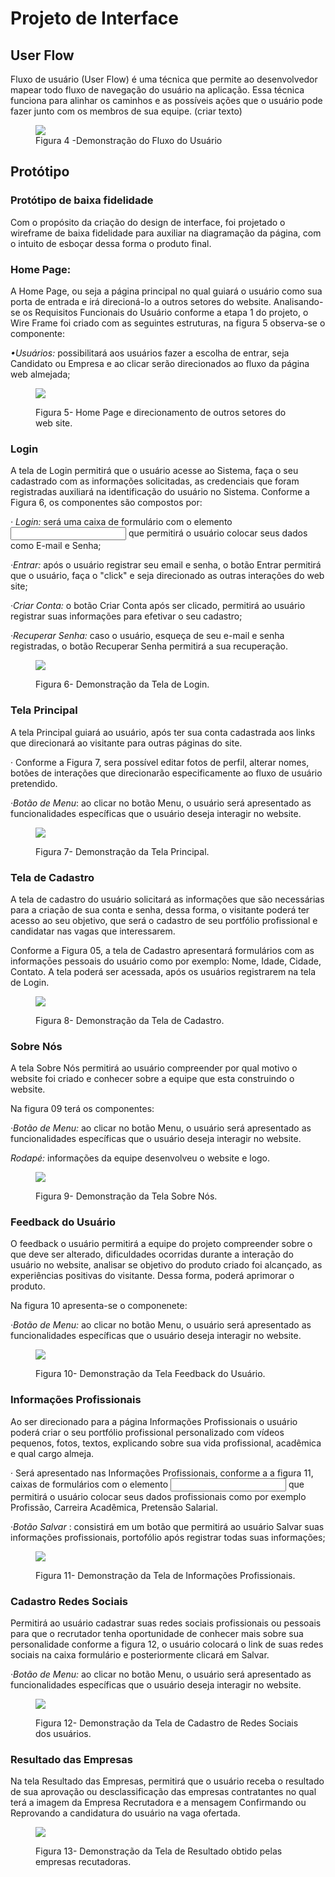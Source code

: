 
# Projeto de Interface

## User Flow

Fluxo de usuário (User Flow) é uma técnica que permite ao desenvolvedor mapear todo fluxo de navegação do usuário na aplicação. Essa técnica funciona para alinhar os caminhos e as possíveis ações que o usuário pode fazer junto com os membros de sua equipe.    (criar texto) 

<figure>
  <img src="https://github.com/ICEI-PUC-Minas-PMV-ADS/pmv-ads-2024-1-e1-proj-web-t1-pmv-ads-2024-1-e1-projtalentosnacionais/assets/134242381/91f754f0-f36a-42a1-aa25-07bbd99e0f75">
  <figcaption>Figura 4 -Demonstração do Fluxo do Usuário </figcaption>
</figure>


## Protótipo

### Protótipo de baixa fidelidade
 Com o propósito da criação do design de interface, foi projetado o wireframe de baixa fidelidade para auxiliar na diagramação da página, com  o intuito de esboçar dessa forma o produto final. 
 
 ### Home Page: 
  A Home Page, ou seja a página principal no qual guiará o usuário como sua porta de entrada e irá direcioná-lo a outros setores do website.
  Analisando-se os Requisitos Funcionais do Usuário conforme a etapa 1 do projeto, o Wire Frame foi criado com as seguintes  estruturas, na figura 5 observa-se o componente:


<em>•Usuários:</em>  possibilitará aos usuários fazer a escolha de entrar, seja Candidato ou Empresa e ao clicar serão direcionados ao fluxo da página web almejada;

<figure>
  <img src="https://github.com/ICEI-PUC-Minas-PMV-ADS/pmv-ads-2024-1-e1-proj-web-t1-pmv-ads-2024-1-e1-projtalentosnacionais/assets/134242381/dd74e158-b54d-478b-8d9a-6c020fdbd380">
  <figcaption> <p>Figura 5- Home Page e direcionamento de outros setores do web site.</p> </figcaption>
</figure>

  

### Login
 A tela de Login permitirá que o usuário acesse ao Sistema, faça o seu cadastrado com as informações solicitadas, as credenciais que foram registradas auxiliará na identificação do usuário no Sistema.
 Conforme a Figura 6, os componentes são compostos por:

 <em>· Login:</em> será uma caixa de formulário com o elemento <input> que permitirá o usuário colocar seus dados como E-mail e Senha;

<em>·Entrar:</em>  após o usuário registrar seu email e senha, o botão Entrar permitirá que o usuário, faça o "click" e seja direcionado as outras interações do web site; 
 
 <em>·Criar Conta:</em> o botão Criar Conta após ser clicado, permitirá ao usuário registrar suas informações para efetivar o seu cadastro;

 <em>·Recuperar Senha:</em> caso o usuário, esqueça de seu e-mail e senha registradas, o botão Recuperar Senha permitirá a sua recuperação.
 
<figure> 
  <img src="https://github.com/ICEI-PUC-Minas-PMV-ADS/pmv-ads-2024-1-e1-proj-web-t1-pmv-ads-2024-1-e1-projtalentosnacionais/assets/134242381/e49902a1-3ee2-4e91-9880-718f3883d031">
  <figcaption><p>Figura 6- Demonstração da Tela de Login. </p></figcaption>
</figure>


### Tela Principal
 A tela Principal guiará ao usuário, após ter sua conta cadastrada aos links que direcionará ao visitante para outras páginas do site. 

 · Conforme a  Figura 7, sera possível editar fotos de perfil, alterar nomes, botões de interações que direcionarão  especificamente ao fluxo de usuário pretendido.

 <em>·Botão de Menu</em>: ao clicar no botão Menu, o usuário será apresentado as funcionalidades específicas que o usuário deseja interagir no website.


<figure>
  <img src="https://github.com/ICEI-PUC-Minas-PMV-ADS/pmv-ads-2024-1-e1-proj-web-t1-pmv-ads-2024-1-e1-projtalentosnacionais/assets/134242381/52d52882-bcdb-46ae-82e5-7021fb918dc7">
    <figcaption><p>Figura 7- Demonstração da Tela Principal.</p> </figcaption>
</figure>


### Tela de Cadastro

A tela de cadastro do usuário solicitará as informações que são necessárias para a criação de sua conta e senha, dessa forma, o visitante poderá ter acesso ao seu objetivo, que será o cadastro de seu portfólio profissional e candidatar nas vagas que interessarem.

 Conforme a Figura 05, a tela de Cadastro apresentará  formulários com as informaçōes pessoais do usuário como por exemplo: Nome, Idade, Cidade, Contato.
 A tela poderá ser acessada, após os usuários registrarem na tela de Login. 


<figure>
  <img src="https://github.com/ICEI-PUC-Minas-PMV-ADS/pmv-ads-2024-1-e1-proj-web-t1-pmv-ads-2024-1-e1-projtalentosnacionais/assets/134242381/f7d19e62-43f4-4ceb-9ea9-bf8df5b78785">
    <figcaption><p>Figura 8- Demonstração da Tela de Cadastro.</p></figcaption>
</figure>


### Sobre Nós

A tela Sobre Nós permitirá ao usuário compreender por qual motivo o website foi criado e conhecer sobre a equipe que esta construindo o website. 

  Na figura 09 terá os componentes:

  <em>·Botão de Menu:</em> ao clicar no botão Menu, o usuário será apresentado as funcionalidades específicas que o usuário deseja interagir no website.

  <em>Rodapé:</em> informações da equipe desenvolveu o website e logo.

<figure>
  <img src="https://github.com/ICEI-PUC-Minas-PMV-ADS/pmv-ads-2024-1-e1-proj-web-t1-pmv-ads-2024-1-e1-projtalentosnacionais/assets/134242381/4c2310a3-6741-4f16-98cb-a88b9bc10957">
    <figcaption><p> Figura 9- Demonstração da Tela Sobre Nós.</p></figcaption>
</figure>


### Feedback do Usuário
 O feedback o usuário permitirá a equipe do projeto compreender sobre o que deve ser alterado, dificuldades ocorridas durante a interação do usuário no website, analisar se objetivo do produto criado foi alcançado, as experiências positivas do visitante. 
 Dessa forma, poderá  aprimorar o produto.
   
   Na figura 10 apresenta-se o componenete:

 <em>·Botão de Menu:</em> ao clicar no botão Menu, o usuário será apresentado as funcionalidades específicas que o usuário deseja interagir no website.<figure>
 
  <img src="https://github.com/ICEI-PUC-Minas-PMV-ADS/pmv-ads-2024-1-e1-proj-web-t1-pmv-ads-2024-1-e1-projtalentosnacionais/assets/134242381/acd63c34-f796-44e5-be91-d1863472c5ab">
    <figcaption><p>Figura 10- Demonstração da Tela Feedback do Usuário.</p></figcaption>
</figure>

### Informações Profissionais
 Ao ser direcionado para a página Informações Profissionais o usuário poderá criar o seu portfólio profissional personalizado com vídeos pequenos, fotos, textos, explicando sobre sua vida profissional, acadêmica e qual cargo almeja. 

· Será apresentado nas Informações Profissionais, conforme a a figura 11, caixas de formulários com o elemento <input> que permitirá o usuário colocar seus dados profissionais como por exemplo Profissão, Carreira Acadêmica, Pretensão Salarial.

·<em>Botão Salvar</em> : consistirá em um botão que permitirá ao usuário Salvar suas informações profissionais, portofólio após registrar todas suas informações;

<figure>
  <img src="https://github.com/ICEI-PUC-Minas-PMV-ADS/pmv-ads-2024-1-e1-proj-web-t1-pmv-ads-2024-1-e1-projtalentosnacionais/assets/134242381/ff758858-7f31-4d95-bafc-509126c17e90">
    <figcaption><p>Figura 11- Demonstração da Tela de Informações Profissionais.</p></figcaption>
</figure>


 ### Cadastro Redes Sociais 
  Permitirá ao usuário cadastrar suas redes sociais profissionais ou pessoais para que o recrutador tenha oportunidade de conhecer mais sobre sua personalidade conforme a figura 12, o usuário colocará o link de suas redes sociais na caixa formulário e posteriormente clicará em Salvar.

  <em>·Botão de Menu:</em> ao clicar no botão Menu, o usuário será apresentado as funcionalidades específicas que o usuário deseja interagir no website.  
  <figure>
  <img src="https://github.com/ICEI-PUC-Minas-PMV-ADS/pmv-ads-2024-1-e1-proj-web-t1-pmv-ads-2024-1-e1-projtalentosnacionais/assets/134242381/50a9b710-4f1f-4cca-a2ad-27129a140f81">
    <figcaption><p>Figura 12- Demonstração da Tela de Cadastro de Redes Sociais dos usuários.</p></figcaption>
</figure>

  ### Resultado das Empresas
 Na tela Resultado das Empresas, permitirá que o usuário receba o resultado de sua aprovação ou desclassificação das empresas contratantes no qual terá a imagem da Empresa Recrutadora e a mensagem Confirmando ou Reprovando a candidatura do usuário na vaga ofertada.

  <figure>
  <img src="https://github.com/ICEI-PUC-Minas-PMV-ADS/pmv-ads-2024-1-e1-proj-web-t1-pmv-ads-2024-1-e1-projtalentosnacionais/assets/134242381/afbba22b-04eb-4d52-9fa9-2f9a0a15ba2e">
    <figcaption><p>Figura 13- Demonstração da Tela de Resultado obtido pelas empresas recutadoras.</p></figcaption>
</figure>










